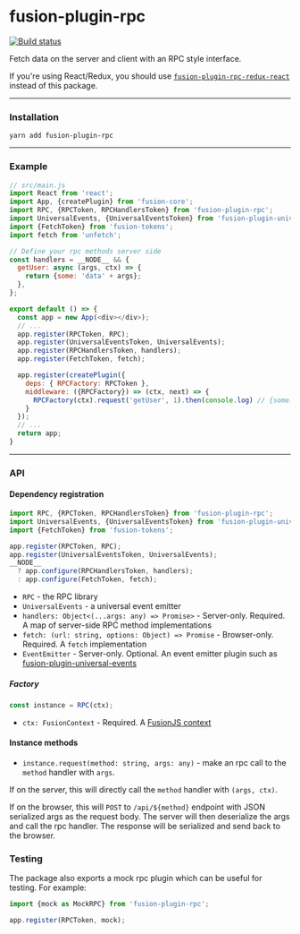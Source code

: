 # fusion-plugin-rpc

[![Build status](https://badge.buildkite.com/5165e82185b13861275cd0a69f29c2a13bc66dfb9461ee4af5.svg?branch=master)](https://buildkite.com/uberopensource/fusion-plugin-rpc)

Fetch data on the server and client with an RPC style interface.

If you're using React/Redux, you should use [`fusion-plugin-rpc-redux-react`](https://github.com/fusionjs/fusion-plugin-rpc-redux-react) instead of this package.

---

### Installation

```
yarn add fusion-plugin-rpc
```

---

### Example

```js
// src/main.js
import React from 'react';
import App, {createPlugin} from 'fusion-core';
import RPC, {RPCToken, RPCHandlersToken} from 'fusion-plugin-rpc';
import UniversalEvents, {UniversalEventsToken} from 'fusion-plugin-universal-events';
import {FetchToken} from 'fusion-tokens';
import fetch from 'unfetch';

// Define your rpc methods server side
const handlers = __NODE__ && {
  getUser: async (args, ctx) => {
    return {some: 'data' + args};
  },
};

export default () => {
  const app = new App(<div></div>);
  // ...
  app.register(RPCToken, RPC);
  app.register(UniversalEventsToken, UniversalEvents);
  app.register(RPCHandlersToken, handlers);
  app.register(FetchToken, fetch);

  app.register(createPlugin({
    deps: { RPCFactory: RPCToken },
    middleware: ({RPCFactory}) => (ctx, next) => {
      RPCFactory(ctx).request('getUser', 1).then(console.log) // {some: 'data1'}
    }
  });
  // ...
  return app;
}
```

---

### API

#### Dependency registration

```js
import RPC, {RPCToken, RPCHandlersToken} from 'fusion-plugin-rpc';
import UniversalEvents, {UniversalEventsToken} from 'fusion-plugin-universal-events';
import {FetchToken} from 'fusion-tokens';

app.register(RPCToken, RPC);
app.register(UniversalEventsToken, UniversalEvents);
__NODE__
  ? app.configure(RPCHandlersToken, handlers);
  : app.configure(FetchToken, fetch);
```

- `RPC` - the RPC library
- `UniversalEvents` - a universal event emitter
- `handlers: Object<(...args: any) => Promise>` - Server-only. Required. A map of server-side RPC method implementations
- `fetch: (url: string, options: Object) => Promise` - Browser-only. Required. A `fetch` implementation
- `EventEmitter` - Server-only. Optional. An event emitter plugin such as [fusion-plugin-universal-events](https://github.com/fusionjs/fusion-plugin-universal-events)

##### Factory

```js
const instance = RPC(ctx);
```

- `ctx: FusionContext` - Required. A [FusionJS context](https://github.com/fusionjs/fusion-core#context)

#### Instance methods

- `instance.request(method: string, args: any)` - make an rpc call to the `method` handler with `args`.

If on the server, this will directly call the `method` handler with `(args, ctx)`.

If on the browser, this will `POST` to `/api/${method}` endpoint with JSON serialized args as the request body. The server will then deserialize the args and call the rpc handler. The response will be serialized and send back to the browser.

### Testing

The package also exports a mock rpc plugin which can be useful for testing. For example:

```js
import {mock as MockRPC} from 'fusion-plugin-rpc';

app.register(RPCToken, mock);
```
